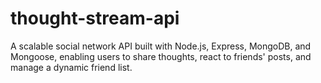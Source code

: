 # thought-stream-api
A scalable social network API built with Node.js, Express, MongoDB, and Mongoose, enabling users to share thoughts, react to friends' posts, and manage a dynamic friend list.
